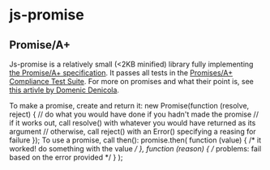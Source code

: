 js-promise
==========

Promise/A+
----------
Js-promise is a relatively small (<2KB minified) library fully implementing [the Promise/A+ specification](http://promises-aplus.github.io/promises-spec/). It passes all tests in the [Promises/A+ Compliance Test Suite](https://github.com/promises-aplus/promises-tests). For more on promises and what their point is, see [this artivle by Domenic Denicola](http://domenic.me/2012/10/14/youre-missing-the-point-of-promises/).

To make a promise, create and return it:
	new Promise(function (resolve, reject) {
		// do what you would have done if you hadn't made the promise
		// if it works out, call resolve() with whatever you would have returned as its argument
		// otherwise, call reject() with an Error() specifying a reasing for failure
	});
To use a promise, call then():
	promise.then(
		function (value)  { /* it worked! do something with the value */ },
		function (reason) { /* problems: fail based on the error provided */ }
	);
